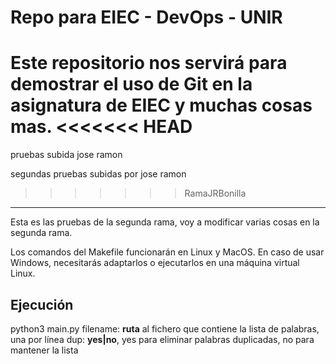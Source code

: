 # Repo para EIEC - DevOps - UNIR

Este repositorio nos servirá para demostrar el uso de Git en la asignatura de EIEC y muchas cosas mas.
<<<<<<< HEAD
=======
pruebas subida jose ramon

segundas pruebas subidas por jose ramon
>>>>>>> RamaJRBonilla

---
Esta es las pruebas de la segunda rama, voy a modificar varias cosas en la segunda rama.

Los comandos del Makefile funcionarán en Linux y MacOS. En caso de usar Windows, necesitarás adaptarlos o ejecutarlos en una máquina virtual Linux.

## Ejecución

python3 main.py <filename> <dup>
  filename: **ruta** al fichero que contiene la lista de palabras, una por línea
  dup: **yes|no**, yes para eliminar palabras duplicadas, no para mantener la lista
